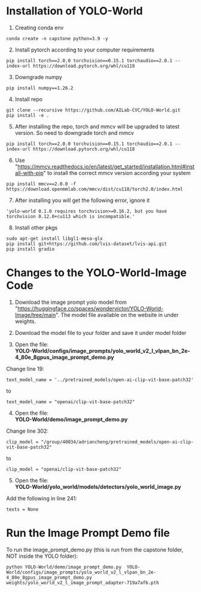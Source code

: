 # Installation of YOLO-World

1. Creating conda env
```
conda create -n capstone python=3.9 -y
```
2. Install pytorch according to your computer requirements
```
pip install torch==2.0.0 torchvision==0.15.1 torchaudio==2.0.1 --index-url https://download.pytorch.org/whl/cu118
```
3. Downgrade numpy 
```
pip install numpy==1.26.2
```

4. Install repo
```
git clone --recursive https://github.com/AILab-CVC/YOLO-World.git
pip install -e .
```

5. After installing the repo, torch and mmcv will be upgraded to latest version. So need to downgrade torch and mmcv
```
pip install torch==2.0.0 torchvision==0.15.1 torchaudio==2.0.1 --index-url https://download.pytorch.org/whl/cu118
```

6. Use "https://mmcv.readthedocs.io/en/latest/get_started/installation.html#install-with-pip" to install the correct mmcv version according your system
```
pip install mmcv==2.0.0 -f https://download.openmmlab.com/mmcv/dist/cu118/torch2.0/index.html
```

7. After installing you will get the following error, ignore it
```
'yolo-world 0.1.0 requires torchvision>=0.16.2, but you have torchvision 0.12.0+cu113 which is incompatible.'
``` 

8. Install other pkgs
```
sudo apt-get install libgl1-mesa-glx
pip install git+https://github.com/lvis-dataset/lvis-api.git
pip install gradio
```

# Changes to the YOLO-World-Image Code

1. Download the image prompt yolo model from "https://huggingface.co/spaces/wondervictor/YOLO-World-Image/tree/main". The model file available on the website in under weights. 

2. Download the model file to your folder and save it under model folder

3. Open the file: \
 <b> YOLO-World/configs/image_prompts/yolo_world_v2_l_vlpan_bn_2e-4_80e_8gpus_image_prompt_demo.py </b>

Change line 19:
```
text_model_name = '../pretrained_models/open-ai-clip-vit-base-patch32'
```
to 

```
text_model_name = "openai/clip-vit-base-patch32"
```

4. Open the file: \
 <b> YOLO-World/demo/image_prompt_demo.py </b>

Change line 302:
```
clip_model = "/group/40034/adriancheng/pretrained_models/open-ai-clip-vit-base-patch32"
```
to 
```
clip_model = "openai/clip-vit-base-patch32"
```

5. Open the file: \
<b> YOLO-World/yolo_world/models/detectors/yolo_world_image.py </b>

Add the following in line 241:
```
texts = None
```

# Run the Image Prompt Demo file

To run the image_prompt_demo.py (this is run from the capstone folder, NOT inside the YOLO folder):
```
python YOLO-World/demo/image_prompt_demo.py  YOLO-World/configs/image_prompts/yolo_world_v2_l_vlpan_bn_2e-4_80e_8gpus_image_prompt_demo.py  weights/yolo_world_v2_l_image_prompt_adapter-719a7afb.pth
```